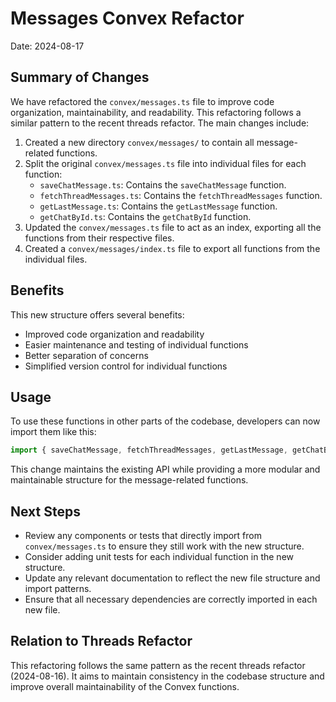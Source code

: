 # Messages Convex Refactor

Date: 2024-08-17

## Summary of Changes

We have refactored the `convex/messages.ts` file to improve code organization, maintainability, and readability. This refactoring follows a similar pattern to the recent threads refactor. The main changes include:

1. Created a new directory `convex/messages/` to contain all message-related functions.
2. Split the original `convex/messages.ts` file into individual files for each function:
   - `saveChatMessage.ts`: Contains the `saveChatMessage` function.
   - `fetchThreadMessages.ts`: Contains the `fetchThreadMessages` function.
   - `getLastMessage.ts`: Contains the `getLastMessage` function.
   - `getChatById.ts`: Contains the `getChatById` function.
3. Updated the `convex/messages.ts` file to act as an index, exporting all the functions from their respective files.
4. Created a `convex/messages/index.ts` file to export all functions from the individual files.

## Benefits

This new structure offers several benefits:
- Improved code organization and readability
- Easier maintenance and testing of individual functions
- Better separation of concerns
- Simplified version control for individual functions

## Usage

To use these functions in other parts of the codebase, developers can now import them like this:

```typescript
import { saveChatMessage, fetchThreadMessages, getLastMessage, getChatById } from '@/convex/messages'
```

This change maintains the existing API while providing a more modular and maintainable structure for the message-related functions.

## Next Steps

- Review any components or tests that directly import from `convex/messages.ts` to ensure they still work with the new structure.
- Consider adding unit tests for each individual function in the new structure.
- Update any relevant documentation to reflect the new file structure and import patterns.
- Ensure that all necessary dependencies are correctly imported in each new file.

## Relation to Threads Refactor

This refactoring follows the same pattern as the recent threads refactor (2024-08-16). It aims to maintain consistency in the codebase structure and improve overall maintainability of the Convex functions.